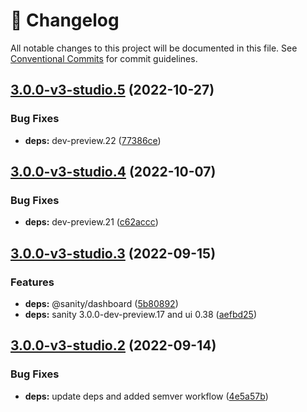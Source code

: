 <!-- markdownlint-disable --><!-- textlint-disable -->

# 📓 Changelog

All notable changes to this project will be documented in this file. See
[Conventional Commits](https://conventionalcommits.org) for commit guidelines.

## [3.0.0-v3-studio.5](https://github.com/sanity-io/dashboard-widget-document-list/compare/v3.0.0-v3-studio.4...v3.0.0-v3-studio.5) (2022-10-27)

### Bug Fixes

- **deps:** dev-preview.22 ([77386ce](https://github.com/sanity-io/dashboard-widget-document-list/commit/77386ce9ec3d9b9de0f52bd3fc30e695e51c329f))

## [3.0.0-v3-studio.4](https://github.com/sanity-io/dashboard-widget-document-list/compare/v3.0.0-v3-studio.3...v3.0.0-v3-studio.4) (2022-10-07)

### Bug Fixes

- **deps:** dev-preview.21 ([c62accc](https://github.com/sanity-io/dashboard-widget-document-list/commit/c62accca57576d879d06d9def967e7b3d6d6a0f3))

## [3.0.0-v3-studio.3](https://github.com/sanity-io/dashboard-widget-document-list/compare/v3.0.0-v3-studio.2...v3.0.0-v3-studio.3) (2022-09-15)

### Features

- **deps:** @sanity/dashboard ([5b80892](https://github.com/sanity-io/dashboard-widget-document-list/commit/5b808927e18323eea17f3f5f0f8dcd8a14c961fd))
- **deps:** sanity 3.0.0-dev-preview.17 and ui 0.38 ([aefbd25](https://github.com/sanity-io/dashboard-widget-document-list/commit/aefbd250b024a1ffc9d339f48c332bbb2332e9b4))

## [3.0.0-v3-studio.2](https://github.com/sanity-io/dashboard-widget-document-list/compare/v3.0.0-v3-studio.1...v3.0.0-v3-studio.2) (2022-09-14)

### Bug Fixes

- **deps:** update deps and added semver workflow ([4e5a57b](https://github.com/sanity-io/dashboard-widget-document-list/commit/4e5a57b0559be121261194e89f69862134e6bf49))
